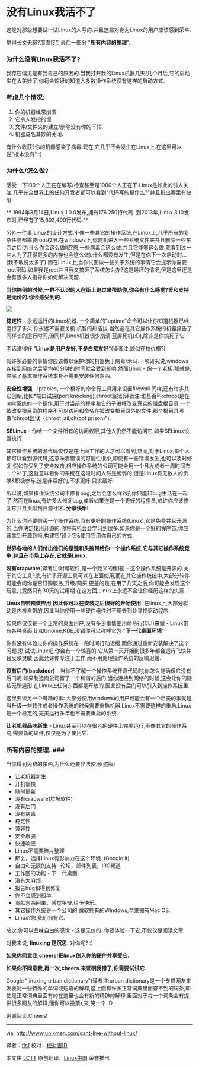 没有Linux我活不了
================================================================================
这是对那些想要试一试Linux的人写的.并且这些对身为Linux的用户应该感到荣幸.

觉得长文无聊?那直接到最后一部分 "**所有内容的整理**".

### 为什么没有Linux我活不了? ###

我存在偏见是有我自己的原因的.当我打开我的Linux机器几天/几个月后,它的启动实在太美妙了.你将会惊讶的知道大多数操作系统没有这样的启动方式.


### 考虑几个情况: ###

1. 你的机器经常崩溃.
1. 它令人发指的慢.
1. 文件/文件夹的建立/删除没有你的干预.
1. 机器莫名其妙的关闭.

有什么收获?你的机器感染了病毒.现在,它几乎不会发生在Linux上.在这里可以说"根本没有" :)

### 为什么/怎么做? ###

感受一下100个人正在在编写/检查甚至是1000个人正在干.Linux是如此的引人关注,几乎在全世界上的任何开发者都可以看到"代码写的是什么?"并且指出哪里有缺陷.

** 1994年3月14日,Linux 1.0.0发布,拥有176.250行代码.
到2013年,Linux 3.10发布时,已经有了15,803,499行代码.**
 
另外一件事,Linux的设计方式.不像一些其它的操作系统,在Linux上,几乎所有的复杂任务都需要root权限.在windows上,你随机进入一些系统文件夹并且删除一些东西之后(为什么你会这么做呢?恩,一些病毒会这么做.并且它能够这么做.我看到过一些人为了获得更多的内存也会这么做).什么都没有发生,但是在你下一次启动时...(我不敢说太多了).而在Linux上,当你试图做一些关于系统的事情它会提示你需要root密码.如果我是root并且我又搞砸了系统怎么办?这是最坏的情况,但是这里还是会有很多人指导你如何解决问题.

**当你摔倒的时候,一群不认识的人在街上跑过来帮助你,你会有什么感觉?爱和支持是无价的.你会感受到的.**

![](http://180016988.r.cdn77.net/wp-content/uploads/2013/10/linux.png)

**稳定性** - 永远运行的Linux机器. 一个简单的"uptime"命令可以让你知道机器已经运行了多久.你永远不需要关机.机智的热插拔.当然这在其它操作系统的机器报告了同样长的运行时间,但同样,Linux机器很少崩溃,蓝屏死机(:D),除非是你搞死了它.

老话说得好 "**Linux是用户友好,不是白痴友好**"(译者注:貌似在拉仇横?)

有许多必要的事情你应该做以保护你的机器免于病毒/木马.一项研究说,windows连接到网络之后平均40分钟的时间就会受到影响,然而Linux - 像一个老板.那就是,你除了基本操作系统本身不需要安装任何东西.

**安全性增强** - Iptables, 一个极好的命令行工具用来设置firewall.同样,还有许多其它创新,比如*端口试探(port knocking),chroot监狱(译者注:维基百科:chroot是在unix系统的一个操作,用于对当前的程序和它的子进程改变真实的磁盘根目录.一个被改变根目录的程序不可以访问和命名在被改变根目录外的文件,那个根目录叫做"chroot监狱（chroot jail,chroot prison)").

**SELinux** - 你给一个文件所有的访问权限,其他人仍然不能访问它,如果SELinux设置执行.

其它操作系统的源代码仅仅是在上面工作的人才可以看到,然而,对于Linux,每个人都可以看到源代码,这意味着错误的可能性很小,即使有一些错误发生,也可以及时修复.假如你受到了安全攻击,相应操作系统的公司可能会用一个月发或者一周时间布一个补丁,这就意味着你的系统在这段时间人然是脆弱的.但是Linux有无数人的贡献&积极参与,这是非常好的,不求更好,只求最好.

所以说,如果操作系统公司不修复bug,之后会怎么样?好,你只能和bug生活在一起了.然而在linux,有许多人修复bug,或者如果逆是一个更好的程序员,或许你应该修复它并且贡献到开源社区. **分享快乐!**

为什么你还要购买一个操作系统,当有更好的操作系统(Linux),它是免费并且开源的.当你决定使用开源的,你将有机会会学习到很多.如果你是一个好的程序员,你应该拿到开源到吗,构建它/设计它&使用它用你自己的方式.

**世界各地的人们付出他们的是键和头脑带给你一个操作系统,它与其它操作系统竞争,并且在市场上存在,它就是Linux.**

**没有crapware**(译者注:附赠软件,是一个贬义的俚语) - 这个操作系统是开源的.关于其它工具?恩,有许多开源工具可以在上面使用,而在其它操作统统中,大部分软件可能会问你是否订购服务,升级/购买.更差的是,在用了几天之后,你可能会发现这个玩意儿竟然只有30天的试用期.在这方面,Linux上永远不会让你经历这样的失意.

**Linux自带预装应用,因此你可以在安装之后很好的开始使用.**
在linux上,大部分驱动是内核自带的,因此当你使用一些硬件组件时不用去到处寻找驱动程序.

如果你仅仅是一个正常的桌面用户,没有多少事情要用命令行(CLI)来做 - Linux带有各种桌面,比如Gnome,KDE,没错你可以称呼它为 "**下一代桌面环境**"

你有没有体验过你的操作系统在一段时间行动迟缓,而你通过重新安装解决了这个问题.恩,试试Linux吧,你会有一个惊喜的.它从第一天开始到很多年都会运行飞快并且反映灵敏,因此允许你专注于工作,而不用处理操作系统的反映迟缓.


**没有后门(backdoor)** - 当你不了解一个操作系统开源代码时,你怎么能确保它没有后门呢.如果制造商公司留了一个和谐的后门,当你连接到网络的时候,这会让你的隐私无所遁形.在Linux上任何东西都是开放的.因此没有后门可以引入到操作系统里.

这里要谈另一个有趣的事: 大部分使用windows的用户可能会有一个沮丧的事就是当升级一些软件或者操作系统的时候需要重启机器.Linux不需要这样的重启.Linux是一个稳定的,完美运行多年也不需要重启的系统.

**让老机器品味新生** - Linux甚至可以在很老的硬件上完美运行,不像其它的操作系统,需要新的硬件,仅仅是为了使用它.

### 所有内容的整理..###
当你得到免费的东西,为什么还要非法使用(盗版)

- 让老机器新生
- 开机很快
- 随时更新
- 没有crapware(垃圾软件)
- 没有后门
- 没有病毒
- 稳定性
- 兼容性
- 安全增强
- 快速响应
- Linux不需要碎片整理
- 那么，选择Linux有影响力在这个环境. (Google it)
- 自由和无限的支持 -论坛，邮件列表，IRC频道
- 工作区的功能 - 下一代桌面
- 没有大麻烦
- 报告bug和得到修复
- 你不会感到孤单.
- 贡献东西回来，感觉争辩.给予快乐。
- 其它操作系统是一个公司的,微软拥有的Windows,苹果拥有Mac OS.
- Linux?恩,我们拥有它.

总之,你可以品味自由的感觉 - 这是无价的. 你要体验一下它,不仅仅是阅读文章.

对我来说, **linuxing 是沉思**. 对你呢? :)

**如果你同意我,cheers!把linux倒入你的硬件并享受它.**

**如果你不同意我,再一次,cheers.来证明我错了,你需要试试它.**

Google "linuxing urban dictionary"(译者注:urban dictionary是一个专供网友来发表对一些特殊的单词或短语的解释,这上面有许多正常词典里面查不到的词条,即使是正常词典里面有的在这里也会有新的精辟的解释.里面对于每一个词条会有提供很多网友的解释,而你可以投票),来,笑一个 :D

谢谢阅读.Cheers!

--------------------------------------------------------------------------------

via: http://www.unixmen.com/cant-live-without-linux/

译者：[flsf](https://github.com/flsf) 校对：[校对者ID](https://github.com/校对者ID)

本文由 [LCTT](https://github.com/LCTT/TranslateProject) 原创翻译，[Linux中国](http://linux.cn/) 荣誉推出

